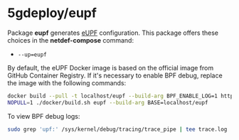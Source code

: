 # 5gdeploy/eupf

Package **eupf** generates [eUPF](https://github.com/edgecomllc/eupf) configuration.
This package offers these choices in the **netdef-compose** command:

* `--up=eupf`

By default, the eUPF Docker image is based on the official image from GitHub Container Registry.
If it's necessary to enable BPF debug, replace the image with the following commands:

```bash
docker build --pull -t localhost/eupf --build-arg BPF_ENABLE_LOG=1 https://github.com/edgecomllc/eupf.git
NOPULL=1 ./docker/build.sh eupf --build-arg BASE=localhost/eupf
```

To view BPF debug logs:

```bash
sudo grep 'upf:' /sys/kernel/debug/tracing/trace_pipe | tee trace.log
```
